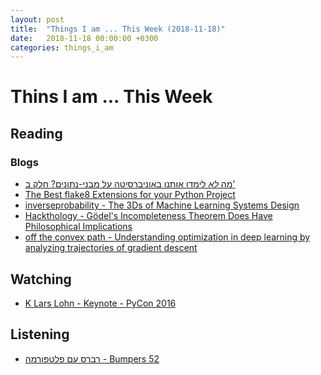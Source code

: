 ```yaml
---
layout: post
title:  "Things I am ... This Week (2018-11-18)"
date:   2018-11-18 00:00:00 +0300
categories: things_i_am
---
```


# Thins I am ... This Week  

## Reading  

### Blogs

- [מה *לא* לימדו אותנו באוניברסיטה על מבני-נתונים? חלק ב'][sa1]
- [The Best flake8 Extensions for your Python Project][jd1]
- [inverseprobability - The 3Ds of Machine Learning Systems Design][ip1]
- [Hackthology - Gödel's Incompleteness Theorem Does Have Philosophical Implications][hc1]
- [off the convex path - Understanding optimization in deep learning by analyzing trajectories of gradient descent][oc1]

## Watching  

- [K Lars Lohn - Keynote - PyCon 2016][pycon1]

## Listening  

- [רברס עם פלטפורמה - Bumpers 52][rev1]

[sa1]:http://www.softwarearchiblog.com/2018/11/data-structure-missing-truth-2.html
[jd1]:https://julien.danjou.info/the-best-flake8-extensions/
[ip1]:http://inverseprobability.com/2018/11/05/the-3ds-of-machine-learning-systems-design
[hc1]:https://hackthology.com/godels-incompleteness-theorem-does-have-philosophical-implications.html
[rev1]:http://www.reversim.com/2018/10/351-bumpers-52.html
[pycon1]:https://www.youtube.com/watch?v=bSfe5M_zG2s&feature=player_embedded
[oc1]:http://www.offconvex.org/2018/11/07/optimization-beyond-landscape/